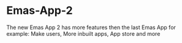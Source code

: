 # Emas-App-2
The new Emas App 2
has more features then the last Emas App for example:
Make users,
More inbuilt apps,
App store and more
